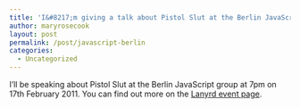 ```yaml
---
title: 'I&#8217;m giving a talk about Pistol Slut at the Berlin JavaScript group'
author: maryrosecook
layout: post
permalink: /post/javascript-berlin
categories:
  - Uncategorized
---
```

I&#8217;ll be speaking about Pistol Slut at the Berlin JavaScript group at 7pm on 17th February 2011. You can find out more on the [Lanyrd event page][1].

 [1]: http://lanyrd.com/2011/berlinjs-feb/